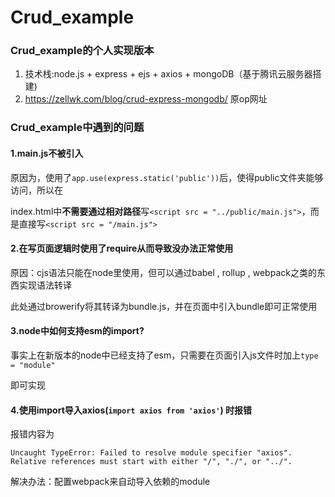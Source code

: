 # Crud_example

### Crud_example的个人实现版本

1. 技术栈:node.js + express + ejs + axios + mongoDB（基于腾讯云服务器搭建)
2. https://zellwk.com/blog/crud-express-mongodb/ 原op网址

### Crud_example中遇到的问题

#### 1.main.js不被引入

原因为，使用了`app.use(express.static('public'))`后，使得public文件夹能够访问，所以在

index.html中**不需要通过相对路径**写`<script src = "../public/main.js">`，而是直接写`<script src = "/main.js">`

#### 2.在写页面逻辑时使用了require从而导致没办法正常使用

原因：cjs语法只能在node里使用，但可以通过babel , rollup , webpack之类的东西实现语法转译

此处通过browerify将其转译为bundle.js，并在页面中引入bundle即可正常使用

#### 3.node中如何支持esm的import?

事实上在新版本的node中已经支持了esm，只需要在页面引入js文件时加上`type = "module"`

即可实现

#### 4.使用import导入axios(`import axios from 'axios'`) 时报错

报错内容为

`Uncaught TypeError: Failed to resolve module specifier "axios". Relative references must start with either "/", "./", or "../".`

解决办法：配置webpack来自动导入依赖的module

